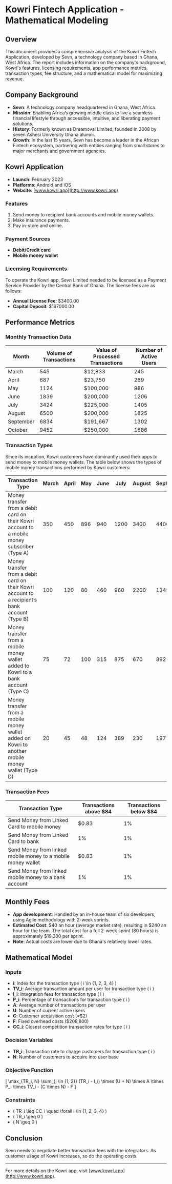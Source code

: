 # Kowri Fintech Application - Mathematical Modeling

## Overview

This document provides a comprehensive analysis of the Kowri Fintech Application, developed by Sevn, a technology company based in Ghana, West Africa. The report includes information on the company's background, Kowri's features, licensing requirements, app performance metrics, transaction types, fee structure, and a mathematical model for maximizing revenue.

## Company Background

- **Sevn**: A technology company headquartered in Ghana, West Africa.
- **Mission**: Enabling Africa’s growing middle class to live a seamless financial lifestyle through accessible, intuitive, and liberating payment solutions.
- **History**: Formerly known as Dreamoval Limited, founded in 2008 by seven Ashesi University Ghana alumni.
- **Growth**: In the last 15 years, Sevn has become a leader in the African Fintech ecosystem, partnering with entities ranging from small stores to major merchants and government agencies.

## Kowri Application

- **Launch**: February 2023
- **Platforms**: Android and iOS
- **Website**: [www.kowri.app](http://www.kowri.app)

### Features

1. Send money to recipient bank accounts and mobile money wallets.
2. Make insurance payments.
3. Pay in-store and online.

### Payment Sources

- **Debit/Credit card**
- **Mobile money wallet**

### Licensing Requirements

To operate the Kowri app, Sevn Limited needed to be licensed as a Payment Service Provider by the Central Bank of Ghana. The license fees are as follows:

- **Annual License Fee**: $3400.00
- **Capital Deposit**: $167000.00

## Performance Metrics

### Monthly Transaction Data

| Month      | Volume of Transactions | Value of Processed Transactions | Number of Active Users |
|------------|-------------------------|---------------------------------|------------------------|
| March      | 545                     | $12,833                         | 245                    |
| April      | 687                     | $23,750                         | 289                    |
| May        | 1124                    | $100,000                        | 986                    |
| June       | 1839                    | $200,000                        | 1206                   |
| July       | 3424                    | $225,000                        | 1405                   |
| August     | 6500                    | $200,000                        | 1825                   |
| September  | 6834                    | $191,667                        | 1302                   |
| October    | 9452                    | $250,000                        | 1886                   |

### Transaction Types

Since its inception, Kowri customers have dominantly used their apps to send money to mobile money wallets. The table below shows the types of mobile money transactions performed by Kowri customers:

| Transaction Type                                                 | March | April | May  | June | July | August | September | October | % Distribution |
|------------------------------------------------------------------|-------|-------|------|------|------|--------|-----------|---------|----------------|
| Money transfer from a debit card on their Kowri account to a mobile money subscriber (Type A) | 350   | 450   | 896  | 940  | 1200 | 3400   | 4400      | 6456    | 59.50%         |
| Money transfer from a debit card on their Kowri account to a recipient’s bank account (Type B) | 100   | 120   | 80   | 460  | 960  | 2200   | 1345      | 2178    | 24.48%         |
| Money transfer from a mobile money wallet added to Kowri to a bank account (Type C)           | 75    | 72    | 100  | 315  | 875  | 670    | 892       | 592     | 11.81%         |
| Money transfer from a mobile money wallet added on Kowri to another mobile money wallet (Type D) | 20    | 45    | 48   | 124  | 389  | 230    | 197       | 226     | 4.21%          |

### Transaction Fees

| Transaction Type                                      | Transactions above $84 | Transactions below $84 |
|-------------------------------------------------------|------------------------|------------------------|
| Send Money from Linked Card to mobile money           | $0.83                  | 1%                     |
| Send Money from Linked Card to bank                   | 1%                     | 1%                     |
| Send Money from linked mobile money to a mobile money wallet | $0.83                  | 1%                     |
| Send Money from linked mobile money to a bank account | 1%                     | 1%                     |

## Monthly Fees

- **App development**: Handled by an in-house team of six developers, using Agile methodology with 2-week sprints.
- **Estimated Cost**: $40 an hour (average market rate), resulting in $240 an hour for the team. The total cost for a full 2-week sprint (80 hours) is approximately $19,200 per sprint.
- **Note**: Actual costs are lower due to Ghana's relatively lower rates.

## Mathematical Model

### Inputs

- **i**: Index for the transaction type \( i \in \{1, 2, 3, 4\} \)
- **TV_i**: Average transaction amount per user for transaction type \( i \)
- **I_i**: Integration fees for transaction type \( i \)
- **P_i**: Percentage of transactions for transaction type \( i \)
- **A**: Average number of transactions per user
- **U**: Number of current active users
- **C**: Customer acquisition cost (=$2)
- **F**: Fixed overhead costs ($208,800)
- **CC_i**: Closest competition transaction rates for type \( i \)

### Decision Variables

- **TR_i**: Transaction rate to charge customers for transaction type \( i \)
- **N**: Number of customers to acquire into user base

### Objective Function

\[ \max_{TR_i, N} \sum_{j \in \{1, 2\}} (TR_i - I_i) \times (U + N) \times A \times P_i \times TV_i - (C \times N) - F \]

### Constraints

- \( TR_i \leq CC_i \quad \forall i \in \{1, 2, 3, 4\} \)
- \( TR_i \geq 0 \)
- \( N \geq 0 \)

## Conclusion

Sevn needs to negotiate better transaction fees with the integrators. As customer usage of Kowri increases, so do the operating costs.

---

For more details on the Kowri app, visit [www.kowri.app](http://www.kowri.app).
